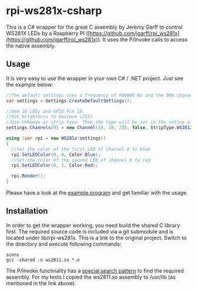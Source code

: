 # rpi-ws281x-csharp
This is a C# wrapper for the great C assembly by Jeremy Garff to control WS281X LEDs by a Raspberry PI ([https://github.com/jgarff/rpi_ws281x](https://github.com/jgarff/rpi_ws281x)).
It uses the P/Invoke calls to access the native assembly.

## Usage
It is very easy to use the wrapper in your own C# / .NET project.
Just see the example below:

```csharp
//The default settings uses a frequency of 800000 Hz and the DMA channel 5.
var settings = Settings.CreateDefaultSettings();

//Use 16 LEDs and GPIO Pin 18.
//Set brightness to maximum (255)
//Use Unknown as strip type. Then the type will be set in the native assembly.
settings.Channels[0] = new Channel(16, 18, 255, false, StripType.WS2812_STRIP);

using (var rpi = new WS281x(settings))
{
  //Set the color of the first LED of channel 0 to blue
  rpi.SetLEDColor(0, 0, Color.Blue);
  //Set the color of the second LED of channel 0 to red
  rpi.SetLEDColor(0, 1, Color.Red);

  rpi.Render();
}
```
Please have a look at the [example program](src/TestApp/Program.cs) and get familiar with the usage.

## Installation
In order to get the wrapper working, you need build the shared C library first.
The required source code is included via a git submodule and is located under lib/rpi-ws281x.
This is a link to the original project.
Switch to the directory and execute following commands:
```
scons
gcc -shared -o ws2811.so *.o
```

The P/Invoke functinality has a [special search pattern](http://www.mono-project.com/docs/advanced/pinvoke/#library-handling) to find the required assembly.
For my tests I copied the ws2811.so assembly to /usr/lib (as mentioned in the link above).
